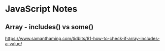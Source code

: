 # JavaScript Notes

## Array - includes() vs some()
https://www.samanthaming.com/tidbits/81-how-to-check-if-array-includes-a-value/
